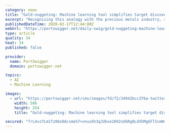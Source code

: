 ```yaml
---
category: news
title: "Gold-nuggeting: Machine learning tool simplifies target discovery for pen testers"
excerpt: "Recognizing this analogy with the precious metals industry, researchers at Delve Labs have developed Batea, an open source tool that leverages machine learning to find valuable information in network device data. Batea gets its name from the tool used by gold prospectors to separate gold nuggets from dust and mud. “It’s easy to make the ..."
publishedDateTime: 2020-02-17T12:44:00Z
webUrl: "https://portswigger.net/daily-swig/gold-nuggeting-machine-learning-tool-simplifies-target-discovery-for-pen-testers"
type: article
quality: 34
heat: 34
published: false

provider:
  name: PortSwigger
  domain: portswigger.net

topics:
  - AI
  - Machine Learning

images:
  - url: "https://portswigger.net/cms/images/fd/f2/24942bcc376a-twittercard-200117-batea-body-text.png"
    width: 506
    height: 254
    title: "Gold-nuggeting: Machine learning tool simplifies target discovery for pen testers"

secured: "frL4vz7Lm1Tz06oOAcsmeS7+vnuu5h3qJUbxo2692sUkRg0Ld5hMgGFl5cmWvObEbCkmfLBqWQsgNvqRJywlgbTD14iXeDMgt1O3PD+xmdwzDsFPPMtC8Ymxemss/3sF3ehLcLFt3jKUnB4vXFltgYE7a9s3bldxft6lfdA2n9aRSCniRPr6wTlaQm6kRVNlolQK/T1v1STiJtelnsrTWxdDsCtDiRkZ0C8EAWDEUxWvhSW/tfwUiUvhC4dwgpxUpZj1u1+wNNULs1JurJ4fJcEyUq+jNKyjkhk8XQl7Ap1Y4CaD7pugr6tGDoiNXut1v8SjYx2TR++PXA43KjzU2eos163GceXUkRUn1g/WcVwiYxkIEUTfD2HLDDasqGLjbm5rU3EKj+C2g+UzDHFflgmKXirLn0+iWwQHOFSUlTS+e8NsHtyu7qGEY4k/EOJwhC6KN36sbNIme8pnZmiOPk7K3APG6wJmNiQ95yvYmrY=;AtKjr0BWWFs1mfv31m+pTA=="
---
```


